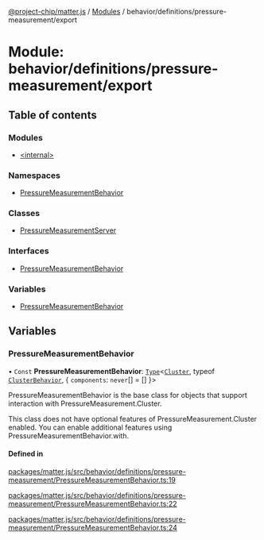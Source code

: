[@project-chip/matter.js](../README.md) / [Modules](../modules.md) / behavior/definitions/pressure-measurement/export

# Module: behavior/definitions/pressure-measurement/export

## Table of contents

### Modules

- [\<internal\>](behavior_definitions_pressure_measurement_export._internal_.md)

### Namespaces

- [PressureMeasurementBehavior](behavior_definitions_pressure_measurement_export.PressureMeasurementBehavior.md)

### Classes

- [PressureMeasurementServer](../classes/behavior_definitions_pressure_measurement_export.PressureMeasurementServer.md)

### Interfaces

- [PressureMeasurementBehavior](../interfaces/behavior_definitions_pressure_measurement_export.PressureMeasurementBehavior-1.md)

### Variables

- [PressureMeasurementBehavior](behavior_definitions_pressure_measurement_export.md#pressuremeasurementbehavior)

## Variables

### PressureMeasurementBehavior

• `Const` **PressureMeasurementBehavior**: [`Type`](../interfaces/behavior_cluster_export.ClusterBehavior.Type.md)\<[`Cluster`](../interfaces/cluster_export.PressureMeasurement.Cluster.md), typeof [`ClusterBehavior`](behavior_cluster_export.ClusterBehavior.md), \{ `components`: `never`[] = [] }\>

PressureMeasurementBehavior is the base class for objects that support interaction with PressureMeasurement.Cluster.

This class does not have optional features of PressureMeasurement.Cluster enabled. You can enable additional
features using PressureMeasurementBehavior.with.

#### Defined in

[packages/matter.js/src/behavior/definitions/pressure-measurement/PressureMeasurementBehavior.ts:19](https://github.com/project-chip/matter.js/blob/2d9f2165d2672864fda3496a6d0d5f93597f82c6/packages/matter.js/src/behavior/definitions/pressure-measurement/PressureMeasurementBehavior.ts#L19)

[packages/matter.js/src/behavior/definitions/pressure-measurement/PressureMeasurementBehavior.ts:22](https://github.com/project-chip/matter.js/blob/2d9f2165d2672864fda3496a6d0d5f93597f82c6/packages/matter.js/src/behavior/definitions/pressure-measurement/PressureMeasurementBehavior.ts#L22)

[packages/matter.js/src/behavior/definitions/pressure-measurement/PressureMeasurementBehavior.ts:24](https://github.com/project-chip/matter.js/blob/2d9f2165d2672864fda3496a6d0d5f93597f82c6/packages/matter.js/src/behavior/definitions/pressure-measurement/PressureMeasurementBehavior.ts#L24)

